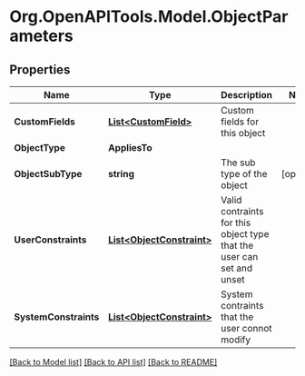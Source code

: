 
# Org.OpenAPITools.Model.ObjectParameters

## Properties

Name | Type | Description | Notes
------------ | ------------- | ------------- | -------------
**CustomFields** | [**List&lt;CustomField&gt;**](CustomField.md) | Custom fields for this object | 
**ObjectType** | **AppliesTo** |  | 
**ObjectSubType** | **string** | The sub type of the object | [optional] 
**UserConstraints** | [**List&lt;ObjectConstraint&gt;**](ObjectConstraint.md) | Valid contraints for this object type that the user can set and unset | 
**SystemConstraints** | [**List&lt;ObjectConstraint&gt;**](ObjectConstraint.md) | System contraints that the user connot modify | 

[[Back to Model list]](../README.md#documentation-for-models)
[[Back to API list]](../README.md#documentation-for-api-endpoints)
[[Back to README]](../README.md)

